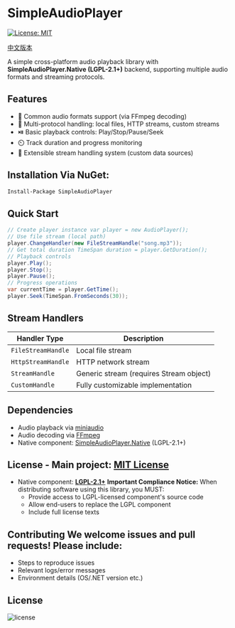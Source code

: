 # SimpleAudioPlayer
[![License: MIT](https://img.shields.io/badge/License-MIT-yellow.svg)](https://opensource.org/licenses/MIT) 

[中文版本](README-zh.md)

A simple cross-platform audio playback library with **SimpleAudioPlayer.Native (LGPL-2.1+)** backend, supporting multiple audio formats and streaming protocols. 
## Features 
- 🎵 Common audio formats support (via FFmpeg decoding)
- 📁 Multi-protocol handling: local files, HTTP streams, custom streams
- ⏯️ Basic playback controls: Play/Stop/Pause/Seek
- ⏲️ Track duration and progress monitoring
- 🔧 Extensible stream handling system (custom data sources)

## Installation Via NuGet:

```bash
Install-Package SimpleAudioPlayer
```

## Quick Start
```csharp
// Create player instance var player = new AudioPlayer();
// Use file stream (local path)
player.ChangeHandler(new FileStreamHandle("song.mp3"));
// Get total duration TimeSpan duration = player.GetDuration();
// Playback controls
player.Play();
player.Stop();
player.Pause();
// Progress operations
var currentTime = player.GetTime();
player.Seek(TimeSpan.FromSeconds(30));
```

## Stream Handlers 
| Handler Type | Description |
|-----------------------|------------------------------|
| `FileStreamHandle` | Local file stream |
| `HttpStreamHandle` | HTTP network stream |
| `StreamHandle` | Generic stream (requires Stream object) |
| `CustomHandle` | Fully customizable implementation |

## Dependencies
- Audio playback via [miniaudio](https://github.com/mackron/miniaudio)
- Audio decoding via [FFmpeg](https://ffmpeg.org/)
- Native component: [SimpleAudioPlayer.Native](https://github.com/j4587698/SimpleAudioPlayer.Native) (LGPL-2.1+)

## License - Main project: **[MIT License](LICENSE)** 
- Native component: **[LGPL-2.1+](https://www.gnu.org/licenses/old-licenses/lgpl-2.1.html)**
  **Important Compliance Notice:**
  When distributing software using this library, you MUST:
  - Provide access to LGPL-licensed component's source code
  - Allow end-users to replace the LGPL component
  - Include full license texts

## Contributing We welcome issues and pull requests! Please include: 
- Steps to reproduce issues
- Relevant logs/error messages
- Environment details (OS/.NET version etc.)

## License 
![license](https://img.shields.io/github/license/j4587698/SimpleAudioPlayer)
